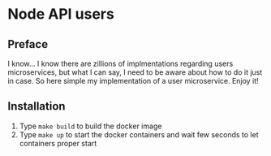 # Node API users

## Preface

I know... I know there are zillions of implmentations regarding users microservices, but what I can say, I need to be
aware about how to do it just in case. So here simple my implementation of a user microservice. Enjoy it!

## Installation

1. Type `make build` to build the docker image
2. Type `make up` to start the docker containers and wait few seconds to let containers proper start
